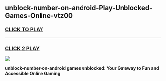
## unblock-number-on-android-Play-Unblocked-Games-Online-vtz00
<h3>
<a href="https://premium76.site?title=unblock-number-on-android&ref=25A">CLICK TO PLAY</a></h3>
<hr>

<h3>
<a href="https://premium76.site?title=unblock-number-on-android&ref=25A">CLICK 2 PLAY</a>
  
</h3>

<a href="https://premium76.site?title=unblock-number-on-android&ref=25A"><img src="https://clearcache.store/games.png"></a>


**unblock-number-on-android games unblocked: Your Gateway to Fun and Accessible Online Gaming**
